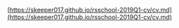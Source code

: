 [https://skeeper017.github.io/rsschool-2019Q1-cv/cv.md](https://skeeper017.github.io/rsschool-2019Q1-cv/cv.md)